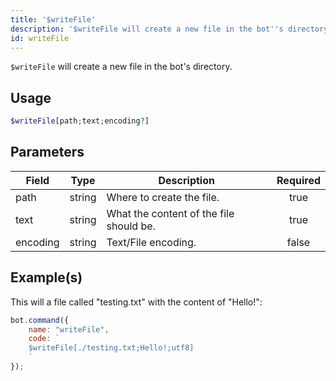 ```yaml
---
title: '$writeFile'
description: '$writeFile will create a new file in the bot''s directory.'
id: writeFile
---
```


`$writeFile` will create a new file in the bot's directory.

## Usage

```php
$writeFile[path;text;encoding?]
```

## Parameters

| Field    | Type   | Description                             | Required |
| -------- | ------ | --------------------------------------- |:--------:|
| path     | string | Where to create the file.               |   true   |
| text     | string | What the content of the file should be. |   true   |
| encoding | string | Text/File encoding.                     |  false   |

## Example(s)

This will a file called "testing.txt" with the content of "Hello!":

```javascript
bot.command({
    name: "writeFile",
    code: `
    $writeFile[./testing.txt;Hello!;utf8]
    `
});
```